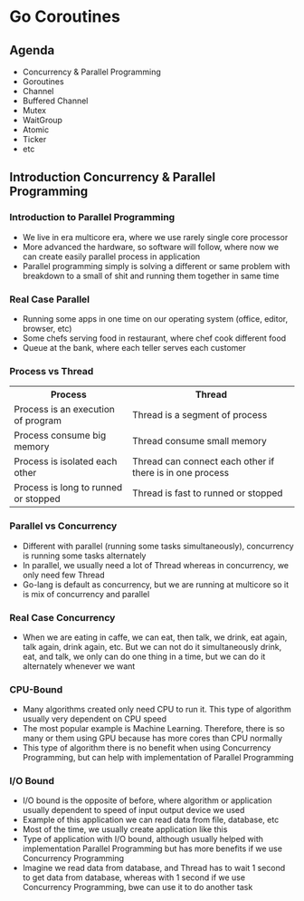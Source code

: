 # Go Coroutines

## Agenda
- Concurrency & Parallel Programming
- Goroutines
- Channel
- Buffered Channel
- Mutex
- WaitGroup
- Atomic
- Ticker
- etc

## Introduction Concurrency & Parallel Programming

### Introduction to Parallel Programming
- We live in era multicore era, where we use rarely single core processor
- More advanced the hardware, so software will follow, where now we can create easily parallel process in application
- Parallel programming simply is solving a different or same problem with breakdown to a small of shit and running them together in same time

### Real Case Parallel
- Running some apps in one time on our operating system (office, editor, browser, etc)
- Some chefs serving food in restaurant, where chef cook different food
- Queue at the bank, where each teller serves each customer

### Process vs Thread
<table>
    <tr>
        <th>Process</th>
        <th>Thread</th>
    </tr>
    <tr>
        <td>Process is an execution of program</td>
        <td>Thread is a segment of process</td>
    </tr>
    <tr>
        <td>Process consume big memory</td>
        <td>Thread consume small memory</td>
    </tr>
    <tr>
        <td>Process is isolated each other</td>
        <td>Thread can connect each other if there is in one process</td>
    </tr>
    <tr>
        <td>Process is long to runned or stopped</td>
        <td>Thread is fast to runned or stopped</td>
    </tr>
</table>

### Parallel vs Concurrency
- Different with parallel (running some tasks simultaneously), concurrency is running some tasks alternately
- In parallel, we usually need a lot of Thread whereas in concurrency, we only need few Thread  
- Go-lang is default as concurrency, but we are running at multicore so it is mix of concurrency and parallel

### Real Case Concurrency
- When we are eating in caffe, we can eat, then talk, we drink, eat again, talk again, drink again, etc. But we can not do it simultaneously drink, eat, and talk, we only can do one thing in a time, but we can do it alternately whenever we want

### CPU-Bound
- Many algorithms created only need CPU to run it. This type of algorithm usually very dependent on CPU speed
- The most popular example is Machine Learning. Therefore, there is so many or them using GPU because has more cores than CPU normally
- This type of algorithm there is no benefit when using Concurrency Programming, but can help with implementation of Parallel Programming

### I/O Bound
- I/O bound is the opposite of before, where algorithm or application usually dependent to speed of input output device we used
- Example of this application we can read data from file, database, etc
- Most of the time, we usually create application like this
- Type of application with I/O bound, although usually helped with implementation Parallel Programming but has more benefits if we use Concurrency Programming
- Imagine we read data from database, and Thread has to wait 1 second to get data from database, whereas with 1 second if we use Concurrency Programming, bwe can use it to do another task